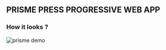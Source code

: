 ## PRISME PRESS PROGRESSIVE WEB APP

### How it looks ?

![prisme demo](https://github.com/hqro/prisme-front-app/blob/master/demo/prisme-smart-city.gif?raw=true)
